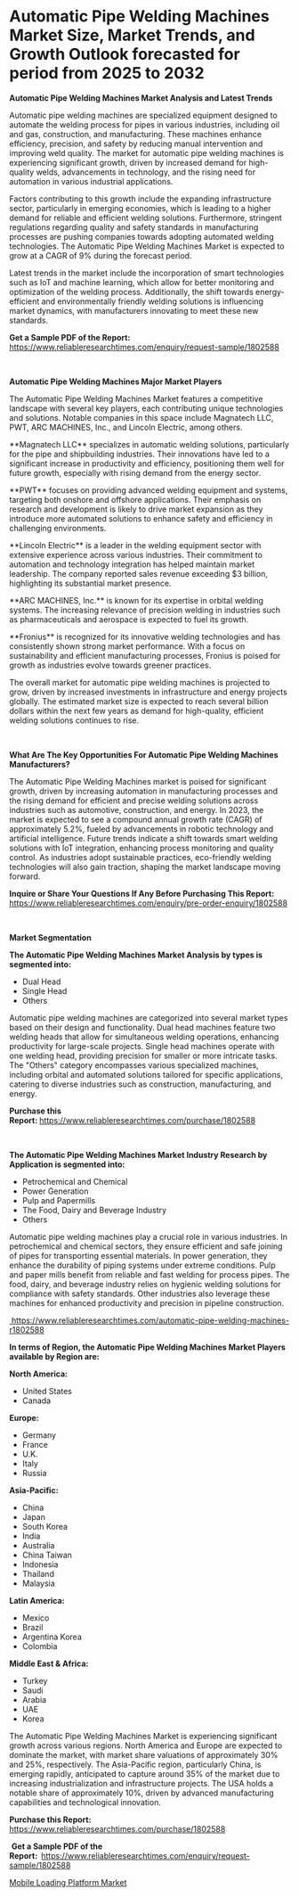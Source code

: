 <p><h1>Automatic Pipe Welding Machines Market Size, Market Trends, and Growth Outlook forecasted for period from 2025 to 2032</h1></p><p><strong>Automatic Pipe Welding Machines Market Analysis and Latest Trends</strong></p>
<p><p>Automatic pipe welding machines are specialized equipment designed to automate the welding process for pipes in various industries, including oil and gas, construction, and manufacturing. These machines enhance efficiency, precision, and safety by reducing manual intervention and improving weld quality. The market for automatic pipe welding machines is experiencing significant growth, driven by increased demand for high-quality welds, advancements in technology, and the rising need for automation in various industrial applications.</p><p>Factors contributing to this growth include the expanding infrastructure sector, particularly in emerging economies, which is leading to a higher demand for reliable and efficient welding solutions. Furthermore, stringent regulations regarding quality and safety standards in manufacturing processes are pushing companies towards adopting automated welding technologies. The Automatic Pipe Welding Machines Market is expected to grow at a CAGR of 9% during the forecast period. </p><p>Latest trends in the market include the incorporation of smart technologies such as IoT and machine learning, which allow for better monitoring and optimization of the welding process. Additionally, the shift towards energy-efficient and environmentally friendly welding solutions is influencing market dynamics, with manufacturers innovating to meet these new standards.</p></p>
<p><strong>Get a Sample PDF of the Report:&nbsp;</strong> <a href="https://www.reliableresearchtimes.com/enquiry/request-sample/1802588?utm_campaign=2201&utm_medium=2&utm_source=Github&utm_content=ia&utm_term=10042025&utm_id=automatic-pipe-welding-machines">https://www.reliableresearchtimes.com/enquiry/request-sample/1802588</a></p>
<p>&nbsp;</p>
<p><strong>Automatic Pipe Welding Machines Major Market Players</strong></p>
<p><p>The Automatic Pipe Welding Machines Market features a competitive landscape with several key players, each contributing unique technologies and solutions. Notable companies in this space include Magnatech LLC, PWT, ARC MACHINES, Inc., and Lincoln Electric, among others.</p><p>**Magnatech LLC** specializes in automatic welding solutions, particularly for the pipe and shipbuilding industries. Their innovations have led to a significant increase in productivity and efficiency, positioning them well for future growth, especially with rising demand from the energy sector.</p><p>**PWT** focuses on providing advanced welding equipment and systems, targeting both onshore and offshore applications. Their emphasis on research and development is likely to drive market expansion as they introduce more automated solutions to enhance safety and efficiency in challenging environments.</p><p>**Lincoln Electric** is a leader in the welding equipment sector with extensive experience across various industries. Their commitment to automation and technology integration has helped maintain market leadership. The company reported sales revenue exceeding $3 billion, highlighting its substantial market presence.</p><p>**ARC MACHINES, Inc.** is known for its expertise in orbital welding systems. The increasing relevance of precision welding in industries such as pharmaceuticals and aerospace is expected to fuel its growth. </p><p>**Fronius** is recognized for its innovative welding technologies and has consistently shown strong market performance. With a focus on sustainability and efficient manufacturing processes, Fronius is poised for growth as industries evolve towards greener practices.</p><p>The overall market for automatic pipe welding machines is projected to grow, driven by increased investments in infrastructure and energy projects globally. The estimated market size is expected to reach several billion dollars within the next few years as demand for high-quality, efficient welding solutions continues to rise.</p></p>
<p>&nbsp;</p>
<p><strong>What Are The Key Opportunities For Automatic Pipe Welding Machines Manufacturers?</strong></p>
<p><p>The Automatic Pipe Welding Machines market is poised for significant growth, driven by increasing automation in manufacturing processes and the rising demand for efficient and precise welding solutions across industries such as automotive, construction, and energy. In 2023, the market is expected to see a compound annual growth rate (CAGR) of approximately 5.2%, fueled by advancements in robotic technology and artificial intelligence. Future trends indicate a shift towards smart welding solutions with IoT integration, enhancing process monitoring and quality control. As industries adopt sustainable practices, eco-friendly welding technologies will also gain traction, shaping the market landscape moving forward.</p></p>
<p><strong>Inquire or Share Your Questions If Any Before Purchasing This Report:</strong> <a href="https://www.reliableresearchtimes.com/enquiry/pre-order-enquiry/1802588?utm_campaign=2201&utm_medium=2&utm_source=Github&utm_content=ia&utm_term=10042025&utm_id=automatic-pipe-welding-machines">https://www.reliableresearchtimes.com/enquiry/pre-order-enquiry/1802588</a></p>
<p>&nbsp;</p>
<p><strong>Market Segmentation</strong></p>
<p><strong>The Automatic Pipe Welding Machines Market Analysis by types is segmented into:</strong></p>
<p><ul><li>Dual Head</li><li>Single Head</li><li>Others</li></ul></p>
<p><p>Automatic pipe welding machines are categorized into several market types based on their design and functionality. Dual head machines feature two welding heads that allow for simultaneous welding operations, enhancing productivity for large-scale projects. Single head machines operate with one welding head, providing precision for smaller or more intricate tasks. The "Others" category encompasses various specialized machines, including orbital and automated solutions tailored for specific applications, catering to diverse industries such as construction, manufacturing, and energy.</p></p>
<p><strong>Purchase this Report:&nbsp;</strong><a href="https://www.reliableresearchtimes.com/purchase/1802588?utm_campaign=2201&utm_medium=2&utm_source=Github&utm_content=ia&utm_term=10042025&utm_id=automatic-pipe-welding-machines">https://www.reliableresearchtimes.com/purchase/1802588</a></p>
<p>&nbsp;</p>
<p><strong>The Automatic Pipe Welding Machines Market Industry Research by Application is segmented into:</strong></p>
<p><ul><li>Petrochemical and Chemical</li><li>Power Generation</li><li>Pulp and Papermills</li><li>The Food, Dairy and Beverage Industry</li><li>Others</li></ul></p>
<p><p>Automatic pipe welding machines play a crucial role in various industries. In petrochemical and chemical sectors, they ensure efficient and safe joining of pipes for transporting essential materials. In power generation, they enhance the durability of piping systems under extreme conditions. Pulp and paper mills benefit from reliable and fast welding for process pipes. The food, dairy, and beverage industry relies on hygienic welding solutions for compliance with safety standards. Other industries also leverage these machines for enhanced productivity and precision in pipeline construction.</p></p>
<p><a href="https://www.reliableresearchtimes.com/automatic-pipe-welding-machines-r1802588?utm_campaign=2201&utm_medium=2&utm_source=Github&utm_content=ia&utm_term=10042025&utm_id=automatic-pipe-welding-machines">&nbsp;https://www.reliableresearchtimes.com/automatic-pipe-welding-machines-r1802588</a></p>
<p><strong>In terms of Region, the Automatic Pipe Welding Machines Market Players available by Region are:</strong></p>
<p>
    <p> <strong> North America: </strong>
        <ul>
            <li>United States</li>
            <li>Canada</li>
        </ul>
        </p> 
    <p> <strong> Europe: </strong>
        <ul>
            <li>Germany</li>
            <li>France</li>
            <li>U.K.</li>
            <li>Italy</li>
            <li>Russia</li>
        </ul>
        </p> 
    <p> <strong> Asia-Pacific: </strong>
        <ul>
            <li>China</li>
            <li>Japan</li>
            <li>South Korea</li>
            <li>India</li>
            <li>Australia</li>
            <li>China Taiwan</li>
            <li>Indonesia</li>
            <li>Thailand</li>
            <li>Malaysia</li>
        </ul>
        </p> 
    <p> <strong> Latin America: </strong>
        <ul>
            <li>Mexico</li>
            <li>Brazil</li>
            <li>Argentina Korea</li>
            <li>Colombia</li>
        </ul>
        </p> 
    <p> <strong> Middle East & Africa: </strong>
        <ul>
            <li>Turkey</li>
            <li>Saudi</li>
            <li>Arabia</li>
            <li>UAE</li>
            <li>Korea</li>
        </ul>
    </p>
    </p>
<p><p>The Automatic Pipe Welding Machines Market is experiencing significant growth across various regions. North America and Europe are expected to dominate the market, with market share valuations of approximately 30% and 25%, respectively. The Asia-Pacific region, particularly China, is emerging rapidly, anticipated to capture around 35% of the market due to increasing industrialization and infrastructure projects. The USA holds a notable share of approximately 10%, driven by advanced manufacturing capabilities and technological innovation.</p></p>
<p><strong>Purchase this Report: </strong><a href="https://www.reliableresearchtimes.com/purchase/1802588?utm_campaign=2201&utm_medium=2&utm_source=Github&utm_content=ia&utm_term=10042025&utm_id=automatic-pipe-welding-machines">https://www.reliableresearchtimes.com/purchase/1802588</a></p>
<p>&nbsp;<strong>Get a Sample PDF of the Report:&nbsp;&nbsp;</strong><a href="https://www.reliableresearchtimes.com/enquiry/request-sample/1802588?utm_campaign=2201&utm_medium=2&utm_source=Github&utm_content=ia&utm_term=10042025&utm_id=automatic-pipe-welding-machines">https://www.reliableresearchtimes.com/enquiry/request-sample/1802588</a></p>
<p><strong></strong></p>
<p><p><a href="https://github.com/chaturberville8181/Market-Research-Report-List-1/blob/main/mobile-loading-platform-market.md?utm_campaign=2201&utm_medium=2&utm_source=Github&utm_content=ia&utm_term=10042025&utm_id=automatic-pipe-welding-machines">Mobile Loading Platform Market</a></p></p>